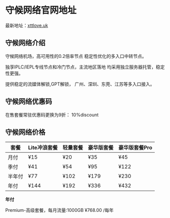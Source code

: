 # 守候网络官网地址

最新地址：[xttlove.uk](https://user.sntp.uk/#/register?code=OObK4DCl)

## 守候网络介绍

守候网络机场，高可用性的0.2倍率节点 稳定性优化的多入口中转节点。

独享IPLC/IEPL专线节点和冷门节点，主流地区落地 均采用独立服务器托管，稳定性更强。

提供稳定的流媒体解锁,GPT解锁， 广州、深圳、东莞、江苏等多入口接入。

## 守候网络优惠码

在售套餐常驻优惠码更换为9折： 10%discount

## 守候网络价格

|套餐|Lite冲浪套餐|轻量套餐|豪华版套餐|豪华版套餐Pro|
|----|----|----|----|----|
|月付|¥15|¥20|¥35|¥45|
|季付|¥41|¥54|¥95|¥122|
|半年付|¥77|¥102|¥179|¥230|
|年付|¥144|¥192|¥336|¥432|

**年付**

Premium-高级套餐，每月流量:1000GB ¥768.00 /每年

